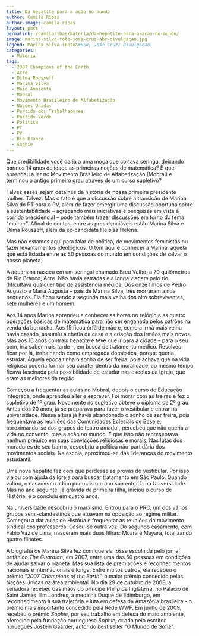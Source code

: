 ```yaml
---
title: Da hepatite para a ação no mundo
author: Camila Ribas
author-image: camila-ribas
layout: post
permalink: /camilaribas/materia/da-hepatite-para-a-acao-no-mundo/
image: marina-silva-foto-jose-cruz-abr-divulgacao.jpg
legend: Marina Silva (Foto&#058; José Cruz/ Divulgação)
categories:
  - Matéria
tags:
  - 2007 Champions of the Earth
  - Acre
  - Dilma Rousseff
  - Marina Silva
  - Meio Ambiente
  - Mobral
  - Movimento Brasileiro de Alfabetização
  - Nações Unidas
  - Partido dos Trabalhadores
  - Partido Verde
  - Politica
  - PT
  - PV
  - Rio Branco
  - Sophie
---
```

Que credibilidade você daria a uma moça que cortava seringa, deixando para os 14 anos de idade as primeiras noções de matemática? E que aprendeu a ler no Movimento Brasileiro de Alfabetização (Mobral) e terminou o antigo primeiro grau através de um curso supletivo?

Talvez esses sejam detalhes da história de nossa primeira presidente mulher. Talvez. Mas o fato é que a discussão sobre a transição de Marina Silva do PT para o PV, além de fazer emergir uma discussão oportuna sobre a sustentabilidade – agregando mais iniciativas e pesquisas em vista à corrida presidencial – pode também trazer discussões em torno do tema "mulher". Afinal de contas, entre as presidenciáveis estão Marina Silva e Dilma Rousseff, além da ex-candidata Heloísa Helena.

Mas não estamos aqui para falar de política, de movimentos feministas ou fazer levantamentos ideológicos. O tom aqui é conhecer a Marina, aquela que está listada entre as 50 pessoas do mundo em condições de salvar o nosso planeta.

A aquariana nasceu em um seringal chamado Breu Velho, a 70 quilômetros de Rio Branco, Acre. Não havia estradas e a longa viagem pelo rio dificultava qualquer tipo de assistência médica. Dos onze filhos de Pedro Augusto e Maria Augusta – pais de Marina Silva, três morreram ainda pequenos. Ela ficou sendo a segunda mais velha dos oito sobreviventes, sete mulheres e um homem.

Aos 14 anos Marina aprendeu a conhecer as horas no relógio e as quatro operações básicas de matemática para não ser enganada pelos patrões na venda da borracha. Aos 15 ficou órfã de mãe e, como a irmã mais velha havia casado, assumiu a chefia da casa e a criação dos irmãos mais novos. Mas aos 16 anos contraiu hepatite e teve que ir para a cidade – para o seu bem, iria saber mais tarde -, em busca de tratamento médico. Resolveu ficar por lá, trabalhando como empregada doméstica, porque queria estudar. Àquela época tinha o sonho de ser freira, pois achava que na vida religiosa poderia formar seu caráter dentro da moralidade, ao mesmo tempo ficava fascinada pela possibilidade de estudar nas escolas da Igreja, que eram as melhores da região.

Começou a frequentar as aulas no Mobral, depois o curso de Educação Integrada, onde aprendeu a ler e escrever. Foi morar com as freiras e fez o supletivo de 1º grau. Novamente no supletivo obteve o diploma de 2º grau. Antes dos 20 anos, já se preparava para fazer o vestibular e entrar na universidade. Nessa altura já havia abandonado o sonho de ser freira, pois frequentava as reuniões das Comunidades Eclesiais de Base e, aproximando-se dos grupos de teatro amador, percebeu que não queria a vida no convento, mas a ação no mundo. E que isso não representava nenhum prejuízo em suas convicções religiosas e morais. Nas lutas dos moradores de seu bairro, descobriu a política não-partidária dos movimentos sociais. Na escola, aproximou-se das lideranças do movimento estudantil.

Uma nova hepatite fez com que perdesse as provas do vestibular. Por isso viajou com ajuda da Igreja para buscar tratamento em São Paulo. Quando voltou, o casamento adiou por mais um ano sua entrada na Universidade. Mas no ano seguinte, já grávida da primeira filha, iniciou o curso de História, e o concluiu em quatro anos.

Na universidade descobriu o marxismo. Entrou para o PRC, um dos vários grupos semi-clandestinos que atuavam na oposição ao regime militar. Começou a dar aulas de História e frequentar as reuniões do movimento sindical dos professores. Casou-se outra vez. Do segundo casamento, com Fabio Vaz de Lima, nasceram mais duas filhas: Moara e Mayara, totalizando quatro filhotes.

A biografia de Marina Silva fez com que ela fosse escolhida pelo jornal britânico *The Guardian*, em 2007, entre uma das 50 pessoas em condições de ajudar salvar o planeta. Mas sua lista de premiações e reconhecimentos nacionais e internacionais é longa. Entre muitos outros, ela recebeu o prêmio &#8220;*2007 Champions of the Earth*&#8220;, o maior prêmio concedido pelas Nações Unidas na área ambiental. No dia 29 de outubro de 2008, a senadora recebeu das mãos do príncipe Philip da Inglaterra, no Palácio de Saint James. Em Londres, a medalha Duque de Edimburgo, em reconhecimento à sua trajetória e luta em defesa da Amazônia brasileira – o prêmio mais importante concedido pela Rede WWF. Em junho de 2009, recebeu o prêmio *Sophie*, por seu trabalho em defesa do maio ambiente, oferecido pela fundação norueguesa *Sophie*, criada pelo escritor norueguês Jostein Gaarder, autor do best seller "O Mundo de Sofia".